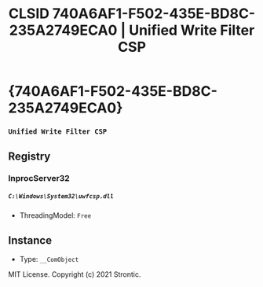 ﻿---
title: "CLSID 740A6AF1-F502-435E-BD8C-235A2749ECA0 | Unified Write Filter CSP"
excerpt: What is COM-Object CLSID 740A6AF1-F502-435E-BD8C-235A2749ECA0?
---

# {740A6AF1-F502-435E-BD8C-235A2749ECA0}

### `Unified Write Filter CSP`

## Registry


### InprocServer32

##### `C:\Windows\System32\uwfcsp.dll`
* ThreadingModel: `Free`

## Instance

* Type: `__ComObject`

MIT License. Copyright (c) 2021 Strontic.


